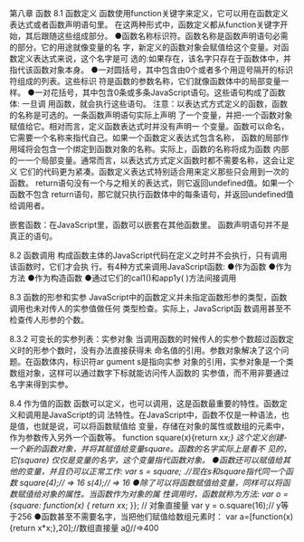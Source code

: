 第八章  函数
8.1 函数定义
函数使用function关键字来定义，它可以用在函数定义表达式或者函数声明语句里。
在这两种形式中，函数定义都从function关键字开始，其后跟随这些组成部分。
●函数名称标识符。函数名称是函数声明语句必需的部分。它的用途就像变量的名
字，新定义的函数对象会赋值给这个变量。对函数定义表达式来说，这个名字是可
选的:如果存在，该名字只存在于函数体中，并指代该函数对象本身。
●一对圆括号，其中包含由0个或者多个用逗号隔开的标识符组成的列表。这些标识
符是函数的参数名称，它们就像函数体中的局部变量一样。
●一对花括号，其中包含0条或多条JavaScript语句。这些语句构成了函数体: 一旦调
用函数，就会执行这些语句。
注意：以表达式方式定义的函数，函数的名称是可选的。一条函数声明语句实际上声明
了一个变量，并把-一个函数对象赋值给它。相对而言，定义函数表达式时并没有声明一
个变量。函数可以命名，它需要一个名称来指代自己。如果一个函数定义表达式包含名称，
函数的局部作用域将会包含一个绑定到函数对象的名称。实际上，函数的名称将成为函数
内部的一一个局部变量。通常而言，以表达式方式定义函数时都不需要名称，这会让定义
它们的代码更为紧凑。函数定义表达式特别适合用来定义那些只会用到一次的函数。
return语句没有一个与之相关的表达式，则它返回undefined值。如果一个函数不包含
return语句，那它就只执行函数体中的每条语句，并返回undefined值给调用者。

嵌套函数：在JavaScript里，函数可以嵌套在其他函数里。
函数声明语句并不是真正的语句。

8.2 函数调用
构成函数主体的JavaScript代码在定义之时并不会执行，只有调用该函数时，它们才会执
行。有4种方式来调用JavaScript函数:
●作为函数
●作为方法
●作为构造函数
●通过它们的cal1()和app1y( )方法间接调用

8.3 函数的形参和实参
JavaScript中的函数定义并未指定函数形参的类型，函数调用也未对传人的实参值做任何
类型检查。实际上，JavaScript函 数调用甚至不检查传人形参的个数。

8.3.2 可变长的实参列表：实参对象
当调用函数的时候传人的实参个数超过函数定义时的形参个数时，没有办法直接获得未
命名值的引用。参数对象解决了这个问题。在函数体内，标识符ar gument s是指向实参
对象的引用，实参对象是一个类数组对象，这样可以通过数字下标就能访问传人函数的
实参值，而不用非要通过名字来得到实参。

8.4 作为值的函数
函数可以定义，也可以调用，这是函数最重要的特性。函数定义和调用是JavaScript的词
法特性。在JavaScript中，函数不仅是一种语法，也是值，也就是说，可以将函数赋值给
变量，存储在对象的属性或数组的元素中，作为参数传入另外一个函数等。
function square(x){return x*x;}
这个定义创建-一个新的函数对象，并将其赋值给变量square。函数的名字实际上是看不
见的，它(square) 仅仅是变量的名字，这个变量指代函数对象。
●函数还可以赋值给其他的变量，并且仍可以正常工作:
	var s = square; .//现在s和square指代同一个函数
	square(4);// => 16
	s(4);// => 16
●除了可以将函数赋值给变量，同样可以将函数赋值给对象的属性。当函数作为对象的属
性调用时，函数就称为方法:
	var o = {square: function(x) { return x*x; }}; // 对象直接量
	var y = o.square(16);// y等于256
●函数甚至不需要名字，当把他们赋值给数组元素时：
	var a=[function(x){return x*x;},20];//数组直接量
	a[0](a[1])//=>400









